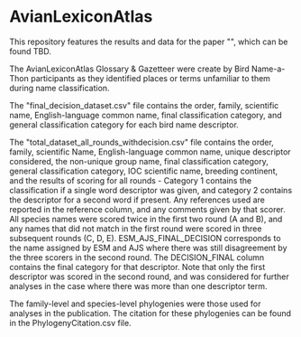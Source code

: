 # AvianLexiconAtlas

This repository features the results and data for the paper "", which can be found TBD.

The AvianLexiconAtlas Glossary & Gazetteer were create by Bird Name-a-Thon participants as they identified places or terms unfamiliar to them during name classification.

The "final_decision_dataset.csv" file contains the order, family, scientific name, English-language common name, final classification category, and general classification category for each bird name descriptor. 

The "total_dataset_all_rounds_withdecision.csv" file contains the order, family, scientific Name, English-language common name, unique descriptor considered, the non-unique group name, final classification category, general classification category, IOC scientific name, breeding continent, and the results of scoring for all rounds - Category 1 contains the classification if a single word descriptor was given, and category 2 contains the descriptor for a second word if present. Any references used are reported in the reference column, and any comments given by that scorer. All species names were scored twice in the first two round (A and B), and any names that did not match in the first round were scored in three subsequent rounds (C, D, E). ESM_AJS_FINAL_DECISION corresponds to the name assigned by ESM and AJS where there was still disagreement by the three scorers in the second round. The DECISION_FINAL column contains the final category for that descriptor. Note that only the first descriptor was scored in the second round, and was considered for further analyses in the case where there was more than one descriptor term.

The family-level and species-level phylogenies were those used for analyses in the publication. The citation for these phylogenies can be found in the PhylogenyCitation.csv file.

